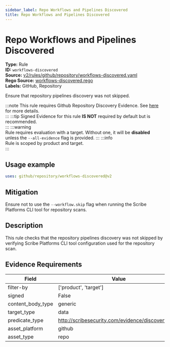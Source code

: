 ```yaml
---
sidebar_label: Repo Workflows and Pipelines Discovered
title: Repo Workflows and Pipelines Discovered
---  
```

# Repo Workflows and Pipelines Discovered  
**Type:** Rule  
**ID:** `workflows-discovered`  
**Source:** [v2/rules/github/repository/workflows-discovered.yaml](https://github.com/scribe-public/sample-policies/blob/main/v2/rules/github/repository/workflows-discovered.yaml)  
**Rego Source:** [workflows-discovered.rego](https://github.com/scribe-public/sample-policies/blob/main/v2/rules/github/repository/workflows-discovered.rego)  
**Labels:** GitHub, Repository  

Ensure that repository pipelines discovery was not skipped.

:::note 
This rule requires Github Repository Discovery Evidence. See [here](/docs/platforms/discover#github-discovery) for more details.  
::: 
:::tip 
Signed Evidence for this rule **IS NOT** required by default but is recommended.  
::: 
:::warning  
Rule requires evaluation with a target. Without one, it will be **disabled** unless the `--all-evidence` flag is provided.
::: 
:::info  
Rule is scoped by product and target.  
:::  

## Usage example

```yaml
uses: github/repository/workflows-discovered@v2
```

## Mitigation  
Ensure not to use the `--workflow.skip` flag when running the Scribe Platforms CLI tool for repository scans.


## Description  
This rule checks that the repository pipelines discovery was not skipped by verifying Scribe Platforms CLI tool configuration
used for the repository scan.

## Evidence Requirements  
| Field | Value |
|-------|-------|
| filter-by | ['product', 'target'] |
| signed | False |
| content_body_type | generic |
| target_type | data |
| predicate_type | http://scribesecurity.com/evidence/discovery/v0.1 |
| asset_platform | github |
| asset_type | repo |

